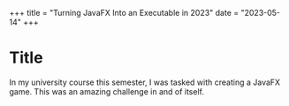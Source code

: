 
+++
title = "Turning JavaFX Into an Executable in 2023"
date = "2023-05-14"
+++

# Title

In my university course this semester, I was tasked with creating a JavaFX game. This was an amazing challenge in and of itself.

